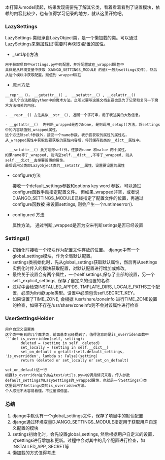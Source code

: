 本打算从model读起，结果发现需要先了解其它类，看着看着看到了设置模块，依赖的内容比较少，也有值得学习记录的地方，就从这里开始吧。


### LazySettings
LazySettings 类继承自LazyObject类，是一个懒加载的类。可以通过LazySettings来懒加载(即需要时再获取)配置的属性。

-  _setUp()方法

  ```
  用于获取项目中settings.py中的配置，并将配置放在_wrapped属性中
  具体是从环境变量中获取 DJANGO_SETTINGS_MODULE 的值(一般为settings文件)，然后从这个模块中获取配置，赋值到_wrapped属性
  ```
  
- 魔术方法
```
__repr__（）， __getattr__() ,  __setattr__() , __delattr__()
  这几个方法都是python中的魔术方法。之所以要写这篇文档主要也是为了记录和复习一下魔术方法相关的内容。
```

    - __repr__() 方法类似__str__(), 返回一个字符串，用于表述类的大致信息。
  
    - __getattr__()  先判断_wrapped是否为None, 是则调用_setup()方法，将settings中的内容赋值到_wrapped属性。
    这个方法除self参数外，接受一个name参数，表示要获取的属性的属性名。
    从_wrapped属性中获取到要获取的属性内容后，将其缓存到类的__dict__属性中。
  
    - __setattr__() 此方法除self外，还接收name 和value 两个属性。
    如果name等于_wrapped, 则清空self.__dict__,不等于_wrapped, 则从self.__dict__去掉要设置的属性。
    最后调用父类即LazyObject类的__setattr__属性，设置要设置的属性
  
  - configure方法
 
    接收一个default_settings参数和options key word 参数。可以通过configure函数手动指定配置文件。 
    但如果_wrapped非空，或者说DJANGO_SETTINGS_MODULE已经指定了配置文件的位置，再通过configure函数被
    来设置settings, 则会产生一个runtimeerror().
    
  - configured 方法
 
     属性方法， 通过判断_wrapped是否为空来判断setings是否已经设置
     
     
### Settings()
 - 初始化时接收一个模块作为配置文件存放的位置。 django中有一个global_settings模块，作为全局默认配置。
 - settings类初始化时，先从global_settings获取默认属性，然后再从settings实例化时传入的模块获取配置，对默认配置进行增加或修改。
 - 最终关于设置会有两个属性，一个self.settings,保存了全部的设置，另一个 self._explicit_settings, 保存了自定义的设置的名称
 - 过程中会检查INSTALLED_APPDS, TMPLATE_DIRS, LOCALE_PATHS三个配置，必须为list或tuple类型。设置中必须包含sefl.SECRET_KEY。
 - 如果设置了TIME_ZONE, 会根据 /usr/share/zoneinfo 进行TIME_ZONE设置的检查，如果不存在/usr/share/zoneinfo则不会对该属性进行检查


### UserSettingsHolder
    用户自定义设置类
    这个类中用到的几个魔术类，前面基本已经提到了。值得注意的是is_overriden函数中
    ```def is_overridden(self, setting):
           deleted = (setting in self._deleted)
           set_locally = (setting in self.__dict__)
           set_on_default = getattr(self.default_settings, 'is_overridden', lambda s: False)(setting)
           return (deleted or set_locally or set_on_default)
   ```
   set_on_default这一行
   根据is_overriden这个类在test/utils.py中的调用情况来看，传入参数default_settings为LazySettings的_wrapped属性，也就是一个Settings()类
   这里调用了Settings类的is_overridden方法。
   个人感觉不太容易看懂，不过值得借鉴。
  ```
   
### 总结
  1. django中默认有一个global_settings文件，保存了项目中的默认配置
  2. django通过环境变量DJANGO_SETTINGS_MODULE指定用于获取用户自定义配置的模块
  3. settings初始化时，会先设置global_settings, 然后根据用户自定义的设置，对settings进行增加和更新。过程中会对其中的几个配置进行检查，如INSTALLED_APP, SECRET等
  4. 懒加载的方式值得考虑
  



  
